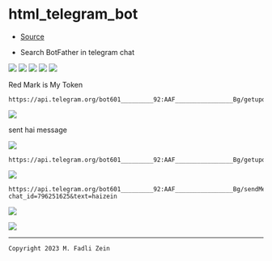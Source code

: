 # html_telegram_bot

- [Source](https://www.youtube.com/watch?v=zuEU-uAi9kE&t=86s&ab_channel=BeTheDeveloper)

- Search BotFather in telegram chat

![](/preview/preview1.png)
![](/preview/preview2.png)
![](/preview/preview3.png)
![](/preview/preview4.png)
![](/preview/preview5.png)

Red Mark is My Token

```
https://api.telegram.org/bot601_________92:AAF________________Bg/getupdates
```

![](/preview/preview5.1.png)

sent hai message

![](/preview/preview5.2.png)

```
https://api.telegram.org/bot601_________92:AAF________________Bg/getupdates
```

![](/preview/preview6.png)

```
https://api.telegram.org/bot601_________92:AAF________________Bg/sendMessage?chat_id=796251625&text=haizein
```

![](/preview/preview7.png)

![](/preview/preview8.png)

---

```
Copyright 2023 M. Fadli Zein
```
